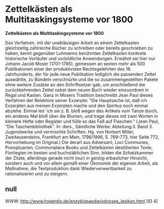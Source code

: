 # Zettelkästen als Multitaskingsysteme vor 1800

**Zettelkästen als Multitaskingsysteme vor 1800**

Das Verfahren, mit der unablässigen Arbeit an einem Zettelkasten gleichzeitig zahlreiche Bücher zu schreiben oder bereits geschrieben zu haben, kennt gegenüber Luhmanns berühmten Zettelkasten konkrete historische Vorläufer und vorbildliche Anwendungen. Erwähnt sei hier nur Johann Jacob Moser (1701-1785), gemessen an seinen mehr als 500 Publikationen einer der produktivsten Rechtsgelehrten des 18. Jahrhunderts, der für jede neue Publikation lediglich die passenden Zettel auswählte, zu Bündeln verschnürte und die so zusammengestellten Pakete ohne weitere Zusätze an den Schriftsetzer gab, um anschließend die zurückkehrenden Zettel nebst dem neuen Buch wieder einzuordnen in Regal und Kasten. Ganz in Mosers Tradition beschreibt Jean Paul dieses Verfahren der Relektüre seiner Exzerpte: 
"Die Hauptsache ist, daß ich Exzerpten aus meinen Exzerpten mache und den Spiritus noch einmal abziehe. Einmal les' ich sie z. B. bloß wegen des Artikels vom Tanze durch, ein anderes Mal bloß über die Blumen, und trage dieses mit zwei Worten in kleinere Hefte oder Register und fülle so das Faß auf Flaschen."
(Jean Paul, "Die Taschenbibliothek". In: ders., Sämtliche Werke: Abteilung II. Band 3. Jugendwerke und vermischte Schriften. Hg. von Norbert Miller, Zweitausendeins, Frankfurt am Main, 1796/1996, S. 769-773, hier Seite 772, Hervorhebung im Original.)
Die derart aus Adversarii, Loci Communes, Promptuarien, Commonplace Books und Zettelkästen destillierten Texte, Florilegien im besten und buchstäblichen Sinn, bilden die Schatzkammer der Zitate, allerdings gerade nicht (nur) in geistig erbaulicher Hinsicht, sondern auch und vor allem gemäß einer Ökonomie der eigenen Arbeit, als Maßnahme, die Textproduktion dank Wiederverwertbarkeit zu rationalisieren und zu steigern.



## null

WWW: http://www.hyperdis.de/enzyklopaedie/odyssee_lexikon.html [ID 4]

